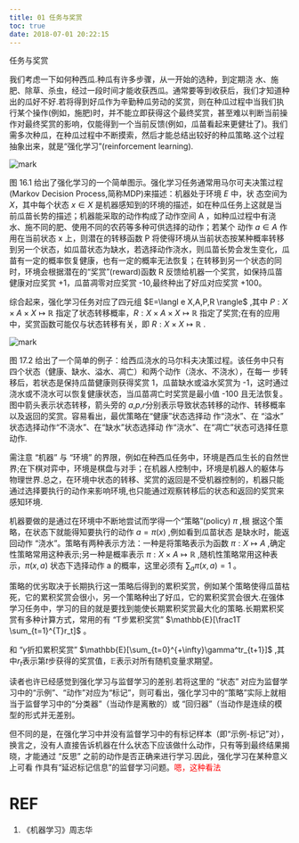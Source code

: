 ```yaml
---
title: 01 任务与奖赏
toc: true
date: 2018-07-01 20:22:15
---
```

任务与奖赏


我们考虑一下如何种西瓜.种瓜有许多步骤，从一开始的选种，到定期浇 水、施肥、除草、杀虫，经过一段时间才能收获西瓜。通常要等到收获后，我们才知道种出的瓜好不好.若将得到好瓜作为辛勤种瓜劳动的奖赏，则在种瓜过程中当我们执行某个操作(例如，施肥)时，并不能立即获得这个最终奖赏，甚至难以判断当前操作对最终奖赏的影响，仅能得到一个当前反馈(例如，瓜苗看起来更健壮了)。我们需多次种瓜，在种瓜过程中不断摸索，然后才能总结出较好的种瓜策略.这个过程抽象出来，就是“强化学习”(reinforcement learning).

![mark](http://pacdb2bfr.bkt.clouddn.com/blog/image/180701/B5gE4m20JL.png?imageslim)


图 16.1 给出了强化学习的一个简单图示。强化学习任务通常用马尔可夫决策过程(Markov Decision Process,简称MDP)来描述：机器处于环境 $E$ 中，状 态空间为 $X$，其中每个状态 $x\in X$ 是机器感知到的环境的描述，如在种瓜任务上这就是当前瓜苗长势的描述；机器能采取的动作构成了动作空间 A ，如种瓜过程中有浇水、施不同的肥、使用不同的农药等多种可供选择的动作；若某个 动作 $a\in A$ 作用在当前状态 x 上，则潜在的转移函数 P 将使得环境从当前状态按某种概率转移到另一个状态，如瓜苗状态为缺水，若选择动作浇水，则瓜苗长势会发生变化，瓜苗有一定的概率恢复健康，也有一定的概率无法恢复；在转移到另一个状态的同时，环境会根据潜在的“奖赏”(reward)函数 R 反馈给机器一个奖赏，如保持瓜苗健康对应奖赏 +1，瓜苗凋零对应奖赏 -10,最终种出了好瓜对应奖赏 +100。

综合起来，强化学习任务对应了四元组 $E=\langl e X,A,P,R \rangle$ ,其中 $P:X\times A\times X\mapsto \mathbb{R}$ 指定了状态转移概率，$R:X\times A\times X\mapsto \mathbb{R}$ 指定了奖赏;在有的应用中，奖赏函数可能仅与状态转移有关，即 $R:X\times X\mapsto \mathbb{R}$ .


![mark](http://pacdb2bfr.bkt.clouddn.com/blog/image/180701/2F30gKA4aJ.png?imageslim)

图 17.2 给出了一个简单的例子：给西瓜浇水的马尔科夫决策过程。该任务中只有四个状态（健康、缺水、溢水、凋亡）和两个动作（浇水、不浇水），在每一 步转移后，若状态是保持瓜苗健康则获得奖赏 1，瓜苗缺水或溢水奖赏为 -1，这时通过浇水或不浇水可以恢复健康状态，当瓜苗凋亡时奖赏是最小值 -100 且无法恢复。图中箭头表示状态转移，箭头旁的 $a$,$p$,$r$分别表示导致状态转移的动作、转移概率以及返回的奖赏。容易看出，最优策略在“健康”状态选择动 作“浇水”、在 “溢水” 状态选择动作“不浇水”、在“缺水”状态选择动 作“浇水”、在“凋亡”状态可选择任意动作.

需注意 “机器” 与 “环境” 的界限，例如在种西瓜任务中，环境是西瓜生长的自然世界;在下棋对弈中，环境是棋盘与对手；在机器人控制中，环境是机器人的躯体与物理世界.总之，在环境中状态的转移、奖赏的返回是不受机器控制的，机器只能通过选择要执行的动作来影响环境,也只能通过观察转移后的状态和返回的奖赏来感知环境.

机器要做的是通过在环境中不断地尝试而学得一个“策略”(policy) $\pi$ ,根 据这个策略，在状态下就能得知要执行的动作 $a=\pi(x)$ ,例如看到瓜苗状态 是缺水时，能返回动作 “浇水”。策略有两种表示方法：一种是将策略表示为函数 $\pi:X\mapsto A$ ,确定性策略常用这种表示;另一种是概率表示 $\pi:X\times A\mapsto \mathbb{R}$ ,随机性策略常用这种表示，$\pi(x,a)$ 状态下选择动作 a 的概率，这里必须有 $\sum_{a} \pi(x,a)=1$ 。

策略的优劣取决于长期执行这一策略后得到的累积奖赏，例如某个策略使得瓜苗枯死，它的累积奖赏会很小，另一个策略种出了好瓜，它的累积奖赏会很大.在强体学习任务中，学习的目的就是要找到能使长期累积奖赏最大化的策略.长期累积奖赏有多种计算方式，常用的有 “T步累积奖赏” $\mathbb{E}[\frac1T \sum_{t=1}^{T}r_t]$ 。

和 “$\gamma$折扣累积奖赏”  $\mathbb{E}[\sum_{t=0}^{+\infty}\gamma^tr_{t+1}]$ ,其中$r_t$表示第$t$步获得的奖赏值，$\mathbb{E}$表示对所有随机变量求期望。

读者也许已经感觉到强化学习与监督学习的差别.若将这里的 “状态” 对应为监督学习中的“示例”、“动作”对应为“标记”，则可看出，强化学习中的“策略”实际上就相当于监督学习中的“分类器”（当动作是离散的）或 “回归器”（当动作是连续的模型的形式并无差别。

但不同的是，在强化学习中并没有监督学习中的有标记样本（即“示例-标记”对），换言之，没有人直接告诉机器在什么状态下应该做什么动作，只有等到最终结果揭晓，才能通过 “反思” 之前的动作是否正确来进行学习.因此，强化学习在某种意义上可看 作具有“延迟标记信息”的监督学习问题。<span style="color:red;">嗯，这种看法</span>


# REF
1. 《机器学习》周志华
